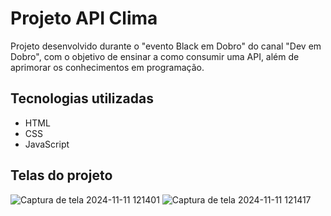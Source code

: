 
# Projeto API Clima

  Projeto desenvolvido durante o "evento Black em Dobro" do canal "Dev em Dobro", com o objetivo de ensinar a como consumir uma API, além de aprimorar os conhecimentos em programação. 


## Tecnologias utilizadas

- HTML
- CSS
- JavaScript


## Telas do projeto

![Captura de tela 2024-11-11 121401](https://github.com/user-attachments/assets/4c2ee2c3-e7ab-4601-bd0e-1a176db5aeb4)
![Captura de tela 2024-11-11 121417](https://github.com/user-attachments/assets/06b53c33-a88b-421a-9c3b-c9fc78f488ff)
